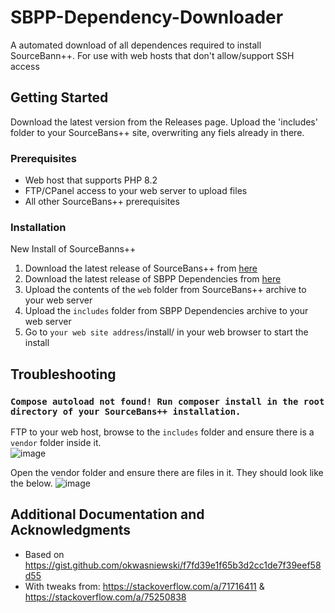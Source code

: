 # SBPP-Dependency-Downloader

A automated download of all dependences required to install SourceBann++. For use with web hosts that don't allow/support SSH access<br>

## Getting Started

Download the latest version from the Releases page. Upload the 'includes' folder to your SourceBans++ site, overwriting any fiels already in there.

### Prerequisites

* Web host that supports PHP 8.2
* FTP/CPanel access to your web server to upload files
* All other SourceBans++ prerequisites

### Installation
New Install of SourceBanns++

1. Download the latest release of SourceBans++ from <a href="https://github.com/sbpp/sourcebans-pp/releases">here</a>
2. Download the latest release of SBPP Dependencies from <a href="https://github.com/DNA-styx/SBPP-Dependency-Downloader/releases">here</a>
3. Upload the contents of the ``web`` folder from SourceBans++ archive to your web server
4. Upload the ``includes`` folder from SBPP Dependencies archive to your web server
5. Go to ``your web site address``/install/ in your web browser to start the install

## Troubleshooting

### `Compose autoload not found! Run composer install in the root directory of your SourceBans++ installation.`
FTP to your web host, browse to the ``includes`` folder and ensure there is a ``vendor`` folder inside it. <br>
![image](https://github.com/user-attachments/assets/a70c8515-2eb5-4d3d-8099-e93f3dc18d1a)

Open the vendor folder and ensure there are files in it. They should look like the below.
![image](https://github.com/user-attachments/assets/e3448a76-e98d-4680-8917-4b9b65363288)


## Additional Documentation and Acknowledgments

* Based on https://gist.github.com/okwasniewski/f7fd39e1f65b3d2cc1de7f39eef58d55 
* With tweaks from: https://stackoverflow.com/a/71716411 & https://stackoverflow.com/a/75250838
